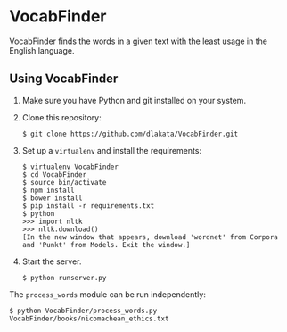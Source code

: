 VocabFinder
===========

VocabFinder finds the words in a given text with the least usage in the English language.

Using VocabFinder
-----------
1. Make sure you have Python and git installed on your system.
2. Clone this repository:

    ```
    $ git clone https://github.com/dlakata/VocabFinder.git
    ```
3. Set up a ```virtualenv``` and install the requirements:

    ```
    $ virtualenv VocabFinder
    $ cd VocabFinder
    $ source bin/activate
    $ npm install
    $ bower install
    $ pip install -r requirements.txt
    $ python
    >>> import nltk
    >>> nltk.download()
    [In the new window that appears, download 'wordnet' from Corpora and 'Punkt' from Models. Exit the window.]
    ```
3. Start the server.

    ```
    $ python runserver.py
    ```

The ```process_words``` module can be run independently:

```
$ python VocabFinder/process_words.py VocabFinder/books/nicomachean_ethics.txt
```